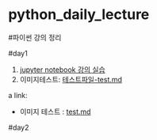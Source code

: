 # python_daily_lecture

#파이썬 강의 정리

#day1
1. [jupyter notebook 강의 실습](1-01JupyterNotebook.ipynb)
2. 이미지테스트: [테스트파일-test.md](test.md)


a link:
  - 이미지 테스트 : <a href='test.md'>test.md</a>



#day2

